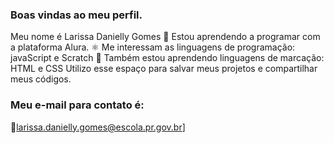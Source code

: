 ### Boas vindas ao meu perfil.
Meu nome é Larissa Danielly Gomes  💞
Estou aprendendo a programar com a plataforma Alura. ⚛️
Me interessam as linguagens de programação: javaScript e Scratch 🦡
Também estou aprendendo linguagens de marcação: HTML e CSS
Utilizo esse espaço para salvar meus projetos e compartilhar meus códigos. 
### Meu e-mail para contato é:
📧larissa.danielly.gomes@escola.pr.gov.br]



<!--
**lariiqz08/lariiqz08** is a ✨ _special_ ✨ repository because its `README.md` (this file) appears on your GitHub profile.

Here are some ideas to get you started:

- 🔭 I’m currently working on ...
- 🌱 I’m currently learning ...
- 👯 I’m looking to collaborate on ...
- 🤔 I’m looking for help with ...
- 💬 Ask me about ...
- 📫 How to reach me: ...
- 😄 Pronouns: ...
- ⚡ Fun fact: ...
-->
